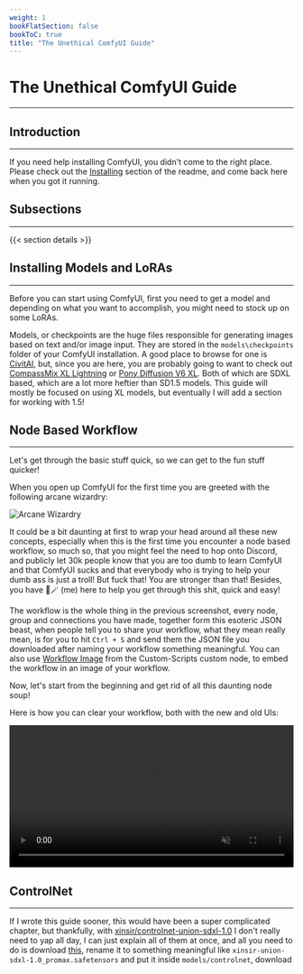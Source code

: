 ```yaml
---
weight: 1
bookFlatSection: false
bookToC: true
title: "The Unethical ComfyUI Guide"
---
```


<!--markdownlint-disable MD025 MD033 MD038 -->

# The Unethical ComfyUI Guide

---

## Introduction

---

If you need help installing ComfyUI, you didn't come to the right place. Please check out the [Installing](https://github.com/comfyanonymous/ComfyUI?tab=readme-ov-file#installing) section of the readme, and come back here when you got it running.

## Subsections

---

{{< section details >}}

## Installing Models and LoRAs

---

Before you can start using ComfyUI, first you need to get a model and depending on what you want to accomplish, you might need to stock up on some LoRAs.

Models, or checkpoints are the huge files responsible for generating images based on text and/or image input. They are stored in the `models\checkpoints` folder of your ComfyUI installation. A good place to browse for one is [CivitAI](https://civitai.com/), but, since you are here, you are probably going to want to check out [CompassMix XL Lightning](https://civitai.com/models/498370/compassmix-xl-lightning) or [Pony Diffusion V6 XL](https://civitai.com/models/257749/pony-diffusion-v6-xl). Both of which are SDXL based, which are a lot more heftier than SD1.5 models. This guide will mostly be focused on using XL models, but eventually I will add a section for working with 1.5! <!-- ⚠️ TODO: Add a section for 1.5 x) -->

## Node Based Workflow

---

Let's get through the basic stuff quick, so we can get to the fun stuff quicker!

 When you open up ComfyUI for the first time you are greeted with the following arcane wizardry:

![Arcane Wizardry](/images/comfyui/arcane_wizardry.png)

It could be a bit daunting at first to wrap your head around all these new concepts, especially when this is the first time you encounter a node based workflow, so much so, that you might feel the need to hop onto Discord, and publicly let 30k people know that you are too dumb to learn ComfyUI and that ComfyUI sucks and that everybody who is trying to help your dumb ass is just a troll! But fuck that! You are stronger than that! Besides, you have 🐺🪄 (me) here to help you get through this shit, quick and easy!

The workflow is the whole thing in the previous screenshot, every node, group and connections you have made, together form this esoteric JSON beast, when people tell you to share your workflow, what they mean really mean, is for you to hit `Ctrl + S` and send them the JSON file you downloaded after naming your workflow something meaningful. You can also use [Workflow Image](/docs/yiff_toolkit/comfyui/#workflow-image) from the Custom-Scripts custom node, to embed the workflow in an image of your workflow.

Now, let's start from the beginning and get rid of all this daunting node soup!

Here is how you can clear your workflow, both with the new and old UIs:

<div style="text-align: center;">
    <video style="width: 100%;" autoplay loop muted playsinline>
        <source src="https://huggingface.co/k4d3/yiff_toolkit3/resolve/main/static/comfyui/clear_workflow.mp4" type="video/mp4">
        Your browser does not support the video tag.
    </video>
</div>

## ControlNet

---

If I wrote this guide sooner, this would have been a super complicated chapter, but thankfully, with [xinsir/controlnet-union-sdxl-1.0](https://huggingface.co/xinsir/controlnet-union-sdxl-1.0) I don't really need to yap all day, I can just explain all of them at once, and all you need to do is download [this](https://huggingface.co/xinsir/controlnet-union-sdxl-1.0/resolve/main/diffusion_pytorch_model_promax.safetensors), rename it to something meaningful like `xinsir-union-sdxl-1.0_promax.safetensors` and put it inside `models/controlnet`, download
